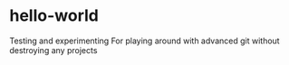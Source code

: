 # hello-world
Testing and experimenting
For playing around with advanced git without destroying any projects
